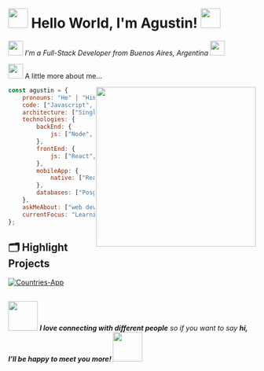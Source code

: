 <h1><img src="https://cdn.dribbble.com/users/899371/screenshots/2858785/eargt-animated.gif" width="40"/> Hello World, I'm Agustin! <img src="https://cdn.dribbble.com/users/899371/screenshots/2858785/eargt-animated.gif" width="40"/></h1>
<p><em><img src="https://media.giphy.com/media/WUlplcMpOCEmTGBtBW/giphy.gif" width="30"> I'm a Full-Stack Developer from Buenos Aires, Argentina <img src="https://media.giphy.com/media/WUlplcMpOCEmTGBtBW/giphy.gif" width="30"></em></p>
<p><img src="https://media.giphy.com/media/VgCDAzcKvsR6OM0uWg/giphy.gif" width="30"> A little more about me...  </p>
<img align='right' src="https://media.giphy.com/media/M9gbBd9nbDrOTu1Mqx/giphy.gif" width="325">

```javascript
const agustin = {
    pronouns: "He" | "Him",
    code: ["Javascript", "HTML", "CSS", "Typescript"],
    architecture: ["Single page applications"],
    technologies: {
        backEnd: {
            js: ["Node", "Sequelize", "Express"],
        },
        frontEnd: {
            js: ["React", "Redux"]
        },
        mobileApp: {
            native: ["React Native"]
        },
        databases: ["PosgreSQL", "sqlite"]
    },
    askMeAbout: ["web dev", "tech", "app dev", "movies", "series", "music"],
    currentFocus: "Learning something new everyday",
};
```

## 🗂️ Highlight Projects

<a href="https://github.com/MadMex23/Countries-App">
  <img align="center" src="https://github-readme-stats.vercel.app/api/pin/?username=MadMex23&repo=Countries-App&show_icons=true&line_height=27&title_color=6aa6f8&text_color=8a919a&icon_color=6aa6f8&bg_color=22272e" alt="Countries-App" />
</a>

##
<img src="https://media.giphy.com/media/LnQjpWaON8nhr21vNW/giphy.gif" width="60"> <em><b>I love connecting with different people</b> so if you want to say <b>hi, I'll be happy to meet you more! </b></em><img src="https://media.giphy.com/media/LnQjpWaON8nhr21vNW/giphy.gif" width="60">
